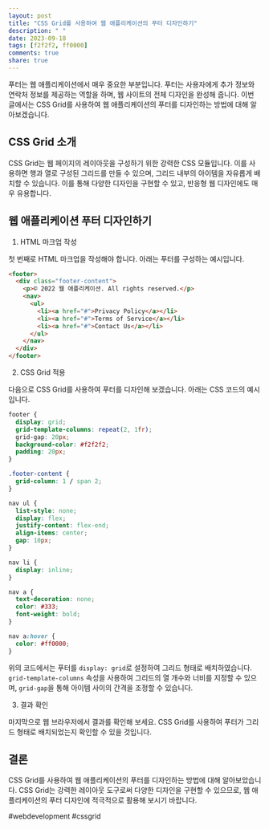 ```yaml
---
layout: post
title: "CSS Grid를 사용하여 웹 애플리케이션의 푸터 디자인하기"
description: " "
date: 2023-09-18
tags: [f2f2f2, ff0000]
comments: true
share: true
---
```


푸터는 웹 애플리케이션에서 매우 중요한 부분입니다. 푸터는 사용자에게 추가 정보와 연락처 정보를 제공하는 역할을 하며, 웹 사이트의 전체 디자인을 완성해 줍니다. 이번 글에서는 CSS Grid를 사용하여 웹 애플리케이션의 푸터를 디자인하는 방법에 대해 알아보겠습니다.

## CSS Grid 소개

CSS Grid는 웹 페이지의 레이아웃을 구성하기 위한 강력한 CSS 모듈입니다. 이를 사용하면 행과 열로 구성된 그리드를 만들 수 있으며, 그리드 내부의 아이템을 자유롭게 배치할 수 있습니다. 이를 통해 다양한 디자인을 구현할 수 있고, 반응형 웹 디자인에도 매우 유용합니다.

## 웹 애플리케이션 푸터 디자인하기

1. HTML 마크업 작성

첫 번째로 HTML 마크업을 작성해야 합니다. 아래는 푸터를 구성하는 예시입니다.

```html
<footer>
  <div class="footer-content">
    <p>© 2022 웹 애플리케이션. All rights reserved.</p>
    <nav>
      <ul>
        <li><a href="#">Privacy Policy</a></li>
        <li><a href="#">Terms of Service</a></li>
        <li><a href="#">Contact Us</a></li>
      </ul>
    </nav>
  </div>
</footer>
```

2. CSS Grid 적용

다음으로 CSS Grid를 사용하여 푸터를 디자인해 보겠습니다. 아래는 CSS 코드의 예시입니다.

```css
footer {
  display: grid;
  grid-template-columns: repeat(2, 1fr);
  grid-gap: 20px;
  background-color: #f2f2f2;
  padding: 20px;
}

.footer-content {
  grid-column: 1 / span 2;
}

nav ul {
  list-style: none;
  display: flex;
  justify-content: flex-end;
  align-items: center;
  gap: 10px;
}

nav li {
  display: inline;
}

nav a {
  text-decoration: none;
  color: #333;
  font-weight: bold;
}

nav a:hover {
  color: #ff0000;
}
```

위의 코드에서는 푸터를 `display: grid`로 설정하여 그리드 형태로 배치하였습니다. `grid-template-columns` 속성을 사용하여 그리드의 열 개수와 너비를 지정할 수 있으며, `grid-gap`을 통해 아이템 사이의 간격을 조정할 수 있습니다.

3. 결과 확인

마지막으로 웹 브라우저에서 결과를 확인해 보세요. CSS Grid를 사용하여 푸터가 그리드 형태로 배치되었는지 확인할 수 있을 것입니다.

## 결론

CSS Grid를 사용하여 웹 애플리케이션의 푸터를 디자인하는 방법에 대해 알아보았습니다. CSS Grid는 강력한 레이아웃 도구로써 다양한 디자인을 구현할 수 있으므로, 웹 애플리케이션의 푸터 디자인에 적극적으로 활용해 보시기 바랍니다.

#webdevelopment #cssgrid